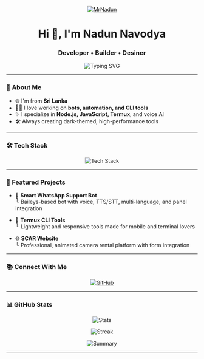 <p align="center">
  <!-- <img src="[https://ibb.co/6RcT85LW]" alt="Nadun Logo" width="120" style="border-radius:50%;" /> -->
  <a href="https://ibb.co/6RcT85LW"><img src="https://i.ibb.co/6RcT85LW/abstract-1.png" alt="MrNadun" border="0"></a>
</p>

<h1 align="center">Hi 👋, I'm Nadun Navodya</h1>
<h3 align="center">Developer • Builder • Desiner </h3>

<p align="center">
  <img src="https://readme-typing-svg.demolab.com?font=Fira+Code&weight=500&size=24&duration=4000&pause=1000&color=FFD700&center=true&vCenter=true&width=435&lines=Desiner;WhatsApp+Bot+Developer;Node.js+%7C+Termux+%7C+CLI+Wizard;From+Sri+Lanka" alt="Typing SVG" />
</p>

---

### 🧐 About Me

- 🌐 I'm from **Sri Lanka**
- 👨‍💻 I love working on **bots, automation, and CLI tools**
- ✨ I specialize in **Node.js, JavaScript, Termux**, and voice AI
- 🛠️ Always creating dark-themed, high-performance tools

---

### 🛠️ Tech Stack
<p align="center">
  <img src="https://skillicons.dev/icons?i=js,nodejs,html,css,bash,linux,github,git,vscode,figma&theme=dark" alt="Tech Stack" />
</p>

---

### 🎨 Featured Projects

- 🧠 **Smart WhatsApp Support Bot**  
  └️ Baileys-based bot with voice, TTS/STT, multi-language, and panel integration

- 🌟 **Termux CLI Tools**  
  └️ Lightweight and responsive tools made for mobile and terminal lovers

- 🌐 **SCAR Website**  
  └️ Professional, animated camera rental platform with form integration

---

### 📚 Connect With Me

<p align="center">
  <a href="https://github.com/MrNadun" target="_blank">
    <img src="https://img.shields.io/badge/GitHub-MrNadun-black?style=for-the-badge&logo=github" alt="GitHub" />
  </a>
</p>

---

### 📊 GitHub Stats
<p align="center">
  <img src="https://github-readme-stats.vercel.app/api?username=MrNadun&show_icons=true&theme=tokyonight" alt="Stats" />
</p>

<p align="center">
  <img src="https://github-readme-streak-stats.herokuapp.com?user=MrNadun&theme=tokyonight" alt="Streak" />
</p>

<p align="center">
  <img src="https://github-profile-summary-cards.vercel.app/api/cards/profile-details?username=MrNadun&theme=tokyonight" alt="Summary" />
</p>

---
